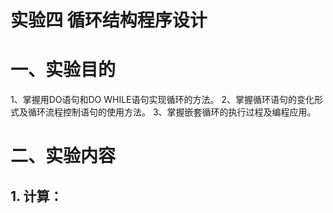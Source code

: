 # 实验四 循环结构程序设计

# 一、实验目的

1、掌握用DO语句和DO WHILE语句实现循环的方法。
2、掌握循环语句的变化形式及循环流程控制语句的使用方法。
3、掌握嵌套循环的执行过程及编程应用。

# 二、实验内容

## 1. 计算：
